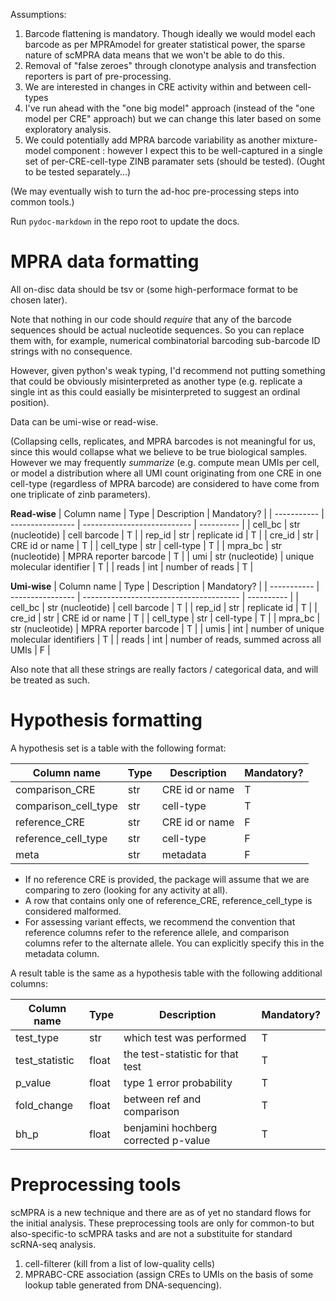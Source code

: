 Assumptions:
1. Barcode flattening is mandatory. Though ideally we would model each barcode as per MPRAmodel for greater statistical power, the sparse nature of scMPRA data means that we won't be able to do this. 
2. Removal of "false zeroes" through clonotype analysis and transfection reporters is part of pre-processing. 
3. We are interested in changes in CRE activity within and between cell-types
4. I've run ahead with the "one big model" approach (instead of the "one model per CRE" approach) but we can change this later based on some exploratory analysis. 
5. We could potentially add MPRA barcode variability as another mixture-model component : however I expect this to be well-captured in a single set of per-CRE-cell-type ZINB paramater sets (should be tested). (Ought to be tested separately...)

(We may eventually wish to turn the ad-hoc pre-processing steps into common tools.)

Run `pydoc-markdown` in the repo root to update the docs. 

# MPRA data formatting

All on-disc data should be tsv or (some high-performace format to be chosen later).

Note that nothing in our code should *require* that any of the barcode sequences should be actual nucleotide sequences. So you can replace them with, for example, numerical combinatorial barcoding sub-barcode ID strings with no consequence.

However, given python's weak typing, I'd recommend not putting something that could be obviously misinterpreted as another type (e.g. replicate a single int as this could easially be misinterpreted to suggest an ordinal position).

Data can be umi-wise or read-wise.

(Collapsing cells, replicates, and MPRA barcodes is not meaningful for us, since this would collapse what we believe to be true biological samples. However we may frequently *summarize* (e.g. compute mean UMIs per cell, or model a distribution where all UMI count originating from one CRE in one cell-type (regardless of MPRA barcode) are considered to have come from one triplicate of zinb parameters).

**Read-wise**
| Column name | Type             | Description                 | Mandatory? |
| ----------- | ---------------- | --------------------------- | ---------- |
| cell_bc     | str (nucleotide) | cell barcode                | T          |
| rep_id      | str              | replicate id                | T          |
| cre_id      | str              | CRE id or name              | T          |
| cell_type   | str              | cell-type                   | T          |
| mpra_bc     | str (nucleotide) | MPRA reporter barcode       | T          |
| umi         | str (nucleotide) | unique molecular identifier | T          |
| reads       | int              | number of reads             | T          |

**Umi-wise**
| Column name | Type             | Description                             | Mandatory? |
| ----------- | ---------------- | --------------------------------------- | ---------- |
| cell_bc     | str (nucleotide) | cell barcode                            | T          |
| rep_id      | str              | replicate id                            | T          |
| cre_id      | str              | CRE id or name                          | T          |
| cell_type   | str              | cell-type                               | T          |
| mpra_bc     | str (nucleotide) | MPRA reporter barcode                   | T          |
| umis        | int              | number of unique molecular identifiers  | T          |
| reads       | int              | number of reads, summed across all UMIs | F          |




Also note that all these strings are really factors / categorical data, and will be treated as such. 

 # Hypothesis formatting
 A hypothesis set is a table with the following format:

| Column name          | Type | Description    | Mandatory? |
| -------------------- | ---- | -------------- | ---------- |
| comparison_CRE       | str  | CRE id or name | T          |
| comparison_cell_type | str  | cell-type      | T          |
| reference_CRE        | str  | CRE id or name | F          |
| reference_cell_type  | str  | cell-type      | F          |
| meta                 | str  | metadata       | F          |

- If no reference CRE is provided, the package will assume that we are comparing to zero (looking for any activity at all). 
- A row that contains only one of reference_CRE, reference_cell_type is considered malformed. 
- For assessing variant effects, we recommend the convention that reference columns refer to the reference allele, and comparison columns refer to the alternate allele. You can explicitly specify this in the metadata column. 

A result table is the same as a hypothesis table with the following additional columns:

| Column name    | Type  | Description                          | Mandatory? |
| -------------- | ----- | ------------------------------------ | ---------- |
| test_type      | str   | which test was performed             | T          |
| test_statistic | float | the test-statistic for that test     | T          |
| p_value        | float | type 1 error probability             | T          |
| fold_change    | float | between ref and comparison           | T          |
| bh_p           | float | benjamini hochberg corrected p-value | T          |

 # Preprocessing tools

scMPRA is a new technique and there are as of yet no standard flows for the initial analysis. These preprocessing tools are only for common-to but also-specific-to scMPRA tasks and are not a substituite for standard scRNA-seq analysis. 

 1. cell-filterer (kill from a list of low-quality cells)
 2. MPRABC-CRE association (assign CREs to UMIs on the basis of some lookup table generated from DNA-sequencing). 